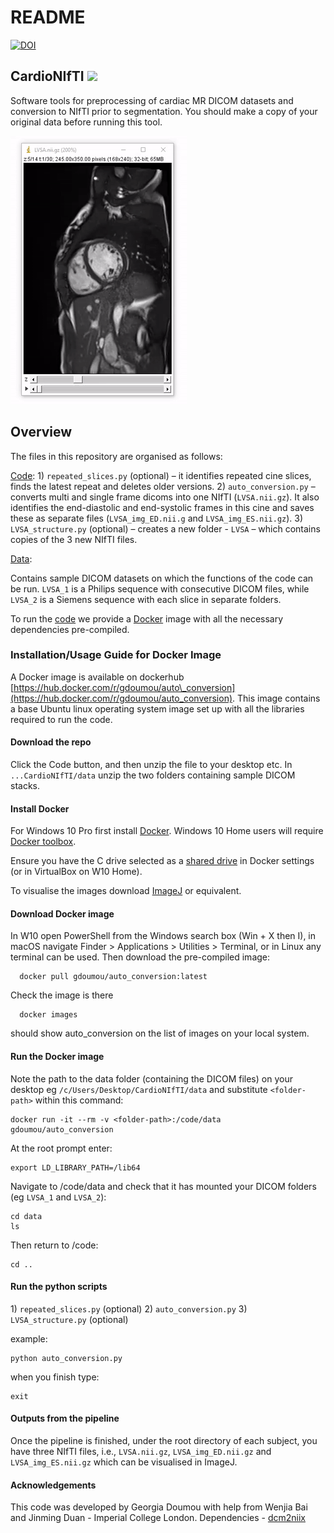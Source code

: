 # README

[![DOI](https://zenodo.org/badge/175637825.svg)](https://zenodo.org/badge/latestdoi/175637825)

## CardioNIfTI ![](https://img.shields.io/badge/beta-version-blue.svg)

Software tools for preprocessing of cardiac MR DICOM datasets and conversion to NIfTI prior to segmentation. You should make a copy of your original data before running this tool.

![](.gitbook/assets/imagej_cine.gif)

## Overview

The files in this repository are organised as follows:

[Code](https://github.com/UK-Digital-Heart-Project/CardioNIfTI/tree/0bf3dc7c91fbf8fc6894263a6000ed8f965a6bfd/code/README.md): 1\) `repeated_slices.py` \(optional\) – it identifies repeated cine slices, finds the latest repeat and deletes older versions. 2\) `auto_conversion.py` – converts multi and single frame dicoms into one NIfTI \(`LVSA.nii.gz`\). It also identifies the end-diastolic and end-systolic frames in this cine and saves these as separate files \(`LVSA_img_ED.nii.g` and `LVSA_img_ES.nii.gz`\). 3\) `LVSA_structure.py` \(optional\) – creates a new folder - `LVSA` – which contains copies of the 3 new NIfTI files.

[Data](https://github.com/UK-Digital-Heart-Project/CardioNIfTI/tree/0bf3dc7c91fbf8fc6894263a6000ed8f965a6bfd/data/README.md):

Contains sample DICOM datasets on which the functions of the code can be run. `LVSA_1` is a Philips sequence with consecutive DICOM files, while `LVSA_2` is a Siemens sequence with each slice in separate folders.

To run the [code](https://github.com/UK-Digital-Heart-Project/CardioNIfTI/tree/0bf3dc7c91fbf8fc6894263a6000ed8f965a6bfd/code/README.md) we provide a [Docker](https://www.docker.com) image with all the necessary dependencies pre-compiled.

### Installation/Usage Guide for Docker Image

A Docker image is available on dockerhub [https://hub.docker.com/r/gdoumou/auto\_conversion](https://hub.docker.com/r/gdoumou/auto_conversion). This image contains a base Ubuntu linux operating system image set up with all the libraries required to run the code.

#### Download the repo

Click the Code button, and then unzip the file to your desktop etc. In `...CardioNIfTI/data` unzip the two folders containing sample DICOM stacks.

#### Install Docker

For Windows 10 Pro first install [Docker](https://www.docker.com/docker-windows). Windows 10 Home users will require [Docker toolbox](https://docs.docker.com/toolbox/toolbox_install_windows/).

Ensure you have the C drive selected as a [shared drive](https://docs.docker.com/docker-for-windows/) in Docker settings \(or in VirtualBox on W10 Home\).

To visualise the images download [ImageJ](https://imagej.nih.gov/) or equivalent.

#### Download Docker image

In W10 open PowerShell from the Windows search box \(Win + X then I\), in macOS navigate Finder &gt; Applications &gt; Utilities &gt; Terminal, or in Linux any terminal can be used. Then download the pre-compiled image:

```text
  docker pull gdoumou/auto_conversion:latest
```

Check the image is there

```text
  docker images
```

should show auto\_conversion on the list of images on your local system.

#### Run the Docker image

Note the path to the data folder \(containing the DICOM files\) on your desktop eg `/c/Users/Desktop/CardioNIfTI/data` and substitute `<folder-path>` within this command:

```text
docker run -it --rm -v <folder-path>:/code/data gdoumou/auto_conversion
```

At the root prompt enter:

```text
export LD_LIBRARY_PATH=/lib64
```

Navigate to /code/data and check that it has mounted your DICOM folders \(eg `LVSA_1` and `LVSA_2`\):

```text
cd data
ls
```

Then return to /code:

```text
cd ..
```

#### Run the python scripts

1\) `repeated_slices.py` \(optional\) 2\) `auto_conversion.py` 3\) `LVSA_structure.py` \(optional\)

example:

```text
python auto_conversion.py
```

when you finish type:

```text
exit
```

#### Outputs from the pipeline

Once the pipeline is finished, under the root directory of each subject, you have three NIfTI files, i.e., `LVSA.nii.gz`, `LVSA_img_ED.nii.gz` and `LVSA_img_ES.nii.gz` which can be visualised in ImageJ.

#### Acknowledgements

This code was developed by Georgia Doumou with help from Wenjia Bai and Jinming Duan - Imperial College London. Dependencies - [dcm2niix](https://github.com/rordenlab/dcm2niix)


